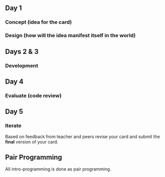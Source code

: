 ## Day 1

### Concept (idea for the card)

### Design (how will the idea manifest itself in the world)

## Days 2 & 3

### Development

## Day 4

### Evaluate (code review)

## Day 5

### Iterate

Based on feedback from teacher and peers revise your card and submit the **final** version of your card.


## Pair Programming

All intro-programming is done as pair programming.
